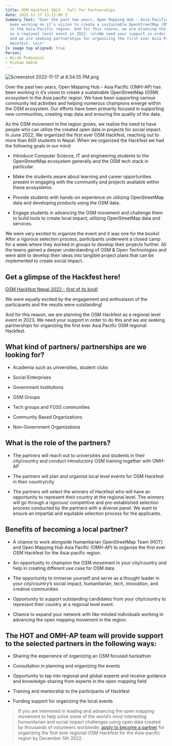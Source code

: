 ```yaml
---
title: OSM Hackfest 2023 - Call for Partnerships
date: 2022-11-17 13:11:00 Z
Summary Text: "Over the past two years, Open Mapping Hub - Asia Pacific (OMH-AP) has
  been working on it’s vision to create a sustainable OpenStreetMap (OSM) ecosystem
  in the Asia-Pacific region. And for this reason, we are planning the OSM Hackfest
  as a regional level event in 2023. \n\nWe need your support in order to do this
  and we are seeking partnerships for organizing the first ever Asia Pacific OSM regional
  Hackfest. \n\n"
Is image top aligned: true
Person:
- Nirab Pudasaini
- Risham Habib
---
```


![Screenshot 2022-11-17 at 6.54.55 PM.png](/uploads/Screenshot%202022-11-17%20at%206.54.55%20PM.png)

Over the past two years, Open Mapping Hub - Asia Pacific (OMH-AP) has been working in it’s vision to create a sustainable OpenStreetMap (OSM) ecosystem in the Asia pacific region. We have been supporting various community led activities and helping numerous  champions emerge within the OSM ecosystem. Our efforts have been primarily focused in supporting new communities, creating map data and ensuring the quality of the data.

As the OSM movement in the region grows, we realize the need to have people who can utilize the created open data in projects for social impact. In June 2022, We organized the first ever OSM Hackfest, reaching out to more than 600  students in Nepal. When we organized the Hackfest we had the following goals in our mind:

* Introduce Computer Science, IT and engineering students to the OpenStreetMap ecosystem generally and the OSM tech stack in particular.

* Make the students aware about learning and career opportunities present in engaging with the community and projects available within these ecosystems.

* Provide students with hands-on experience on utilizing OpenStreetMap data and developing products using the OSM data.

* Engage students in advancing the OSM movement and challenge them to build tools to create local impact, utilizing OpenStreetMap data and services.

We were very excited to organize the event and it was one for the books! After a rigorous selection process, participants underwent a closed camp for a week where they worked in groups to develop their projects further. All the teams gained a deeper understanding of OSM & Open Technologies and were able to develop their ideas into tangible project plans that can be implemented to create social impact.

## Get a glimpse of the Hackfest here!

[OSM Hackfest Nepal 2022 - first of its kind!](https://www.youtube.com/watch?v=EZuIqnnyoI4)

We were equally excited by the engagement and enthusiasm of the participants and the results were outstanding!

And for this reason, we are planning the OSM Hackfest as a  regional level event in 2023. We need your support in order to do this and we are seeking partnerships for organizing the first ever Asia Pacific OSM regional Hackfest.

## What kind of partners/ partnerships are we looking for?

* Academia such as universities, student clubs

* Social Enterprises

* Government Institutions

* OSM Groups

* Tech groups and FOSS communities

* Community Based Organizations

* Non-Government Organizations

## What is the role of the partners?

* The partners will reach out to universities and students in their city/country and conduct introductory OSM training together with OMH-AP

* The partners will plan and organize local level events for OSM Hackfest in their country/city

* The partners will select the winners of Hackfest who will have an opportunity to represent their country at the regional level. The winners will go through a rigorous/ competitive and pre-established selection process conducted by the partners with a diverse panel. We want to ensure an impartial and equitable selection process for the applicants.

## Benefits of becoming a local partner?

* A chance to work alongside Humanitarian OpenStreetMap Team (HOT) and Open Mapping Hub Asia Pacific (OMH-AP) to organize the first ever OSM Hackfest for the Asia-pacific region.

* An opportunity to champion the OSM movement in your city/country and help in creating different use case for OSM data

* The opportunity to immerse yourself and serve as a thought leader in your city/country’s social impact, humanitarian, tech, innovation, and creative communities

* Opportunity to support outstanding candidates from your city/country to represent their country at a regional level event.

* Chance to expand your network with like minded individuals working in advancing the open mapping movement in the region.

## The HOT and OMH-AP team will provide support to the selected partners in the following ways:

* Sharing the experience of organizing an OSM focused hackathon

* Consultation in planning and organizing the events

* Opportunity to tap into regional and global experts and receive guidance and knowledge-sharing from experts in the open mapping field

* Training and mentorship to the participants of Hackfest

* Funding support for organizing the local events

> If you are interested in leading and advancing the open mapping movement to help solve some of the world’s most interesting humanitarian and social impact challenges using open data created by thousands of volunteers worldwide, [apply to become a partner](https://docs.google.com/forms/d/1f1AzHrPbbrr23P2JOaVf2A5TWHilnu1uDFYNZ8kyWP0/edit) for organizing the first ever regional OSM Hackfest for the Asia-pacific region by December 5th 2022.